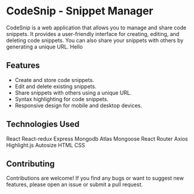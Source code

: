 # CodeSnip - Snippet Manager

CodeSnip is a web application that allows you to manage and share code snippets. It provides a user-friendly interface for creating, editing, and deleting code snippets. You can also share your snippets with others by generating a unique URL. Hello

## Features

- Create and store code snippets.
- Edit and delete existing snippets.
- Share snippets with others using a unique URL.
- Syntax highlighting for code snippets.
- Responsive design for mobile and desktop devices.

## Technologies Used
React
React-redux
Express
Mongodb Atlas 
Mongoose
React Router
Axios
Highlight.js
Autosize
HTML
CSS

## Contributing
Contributions are welcome! If you find any bugs or want to suggest new features, please open an issue or submit a pull request.
